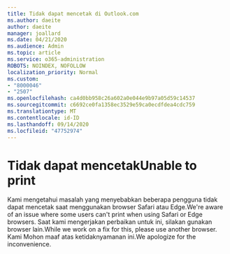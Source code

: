 ```yaml
---
title: Tidak dapat mencetak di Outlook.com
ms.author: daeite
author: daeite
manager: joallard
ms.date: 04/21/2020
ms.audience: Admin
ms.topic: article
ms.service: o365-administration
ROBOTS: NOINDEX, NOFOLLOW
localization_priority: Normal
ms.custom:
- "8000046"
- "2507"
ms.openlocfilehash: ca4d0bb958c26a602a0e044e9b97a05d59c14537
ms.sourcegitcommit: c6692ce0fa1358ec3529e59ca0ecdfdea4cdc759
ms.translationtype: MT
ms.contentlocale: id-ID
ms.lasthandoff: 09/14/2020
ms.locfileid: "47752974"
---
```

# <a name="unable-to-print"></a><span data-ttu-id="5a0cc-102">Tidak dapat mencetak</span><span class="sxs-lookup"><span data-stu-id="5a0cc-102">Unable to print</span></span>

<span data-ttu-id="5a0cc-103">Kami mengetahui masalah yang menyebabkan beberapa pengguna tidak dapat mencetak saat menggunakan browser Safari atau Edge.</span><span class="sxs-lookup"><span data-stu-id="5a0cc-103">We're aware of an issue where some users can't print when using Safari or Edge browsers.</span></span> <span data-ttu-id="5a0cc-104">Saat kami mengerjakan perbaikan untuk ini, silakan gunakan browser lain.</span><span class="sxs-lookup"><span data-stu-id="5a0cc-104">While we work on a fix for this, please use another browser.</span></span> <span data-ttu-id="5a0cc-105">Kami Mohon maaf atas ketidaknyamanan ini.</span><span class="sxs-lookup"><span data-stu-id="5a0cc-105">We apologize for the inconvenience.</span></span>